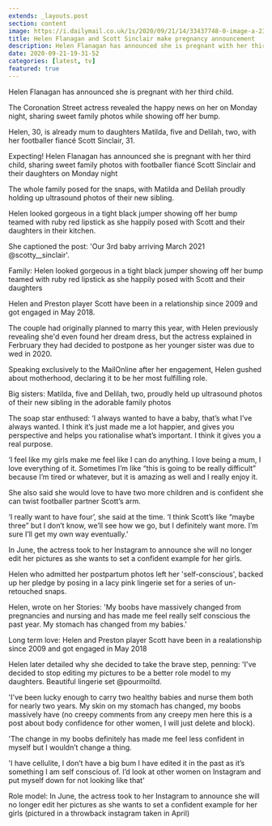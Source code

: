 ```yaml
---
extends: _layouts.post
section: content
image: https://i.dailymail.co.uk/1s/2020/09/21/14/33437748-0-image-a-23_1600694588121.jpg 
title: Helen Flanagan and Scott Sinclair make pregnancy announcement 
description: Helen Flanagan has announced she is pregnant with her third child. 
date: 2020-09-21-19-31-52 
categories: [latest, tv] 
featured: true 
--- 
```

Helen Flanagan has announced she is pregnant with her third child.

The Coronation Street actress revealed the happy news on her on Monday night, sharing sweet family photos while showing off her bump.

Helen, 30, is already mum to daughters Matilda, five and Delilah, two, with her footballer fiancé Scott Sinclair, 31.

Expecting! Helen Flanagan has announced she is pregnant with her third child, sharing sweet family photos with footballer fiancé Scott Sinclair and their daughters on Monday night

The whole family posed for the snaps, with Matilda and Delilah proudly holding up ultrasound photos of their new sibling. 

Helen looked gorgeous in a tight black jumper showing off her bump teamed with ruby red lipstick as she happily posed with Scott and their daughters in their kitchen. 

She captioned the post: 'Our 3rd baby arriving March 2021 @scotty__sinclair'.  

Family: Helen looked gorgeous in a tight black jumper showing off her bump teamed with ruby red lipstick as she happily posed with Scott and their daughters

Helen and Preston player Scott have been in a relationship since 2009 and got engaged in May 2018.

The couple had originally planned to marry this year, with Helen previously revealing she'd even found her dream dress, but the actress explained in Ferbruary they had decided to postpone as her younger sister was due to wed in 2020. 

Speaking exclusively to the MailOnline after her engagement, Helen gushed about motherhood, declaring it to be her most fulfilling role. 

Big sisters: Matilda, five and Delilah, two, proudly held up ultrasound photos of their new sibling in the adorable family photos

The soap star enthused: ‘I always wanted to have a baby, that’s what I’ve always wanted. I think it’s just made me a lot happier, and gives you perspective and helps you rationalise what’s important. I think it gives you a real purpose.

‘I feel like my girls make me feel like I can do anything. I love being a mum, I love everything of it. Sometimes I’m like “this is going to be really difficult” because I’m tired or whatever, but it is amazing as well and I really enjoy it. 

She also said she would love to have two more children and is confident she can twist footballer partner Scott’s arm.

‘I really want to have four’, she said at the time. ‘I think Scott’s like “maybe three” but I don’t know, we’ll see how we go, but I definitely want more. I’m sure I’ll get my own way eventually.’ 

In June, the actress took to her Instagram to announce she will no longer edit her pictures as she wants to set a confident example for her girls.

Helen who admitted her postpartum photos left her 'self-conscious', backed up her pledge by posing in a lacy pink lingerie set for a series of un-retouched snaps. 

Helen, wrote on her Stories: 'My boobs have massively changed from pregnancies and nursing and has made me feel really self conscious the past year. My stomach has changed from my babies.' 

Long term love: Helen and Preston player Scott have been in a realationship since 2009 and got engaged in May 2018

Helen later detailed why she decided to take the brave step, penning: 'I've decided to stop editing my pictures to be a better role model to my daughters. Beautiful lingerie set @pourmoiltd.

'I've been lucky enough to carry two healthy babies and nurse them both for nearly two years. My skin on my stomach has changed, my boobs massively have (no creepy comments from any creepy men here this is a post about body confidence for other women, I will just delete and block). 

'The change in my boobs definitely has made me feel less confident in myself but I wouldn’t change a thing.

'I have cellulite, I don’t have a big bum I have edited it in the past as it’s something I am self conscious of. I’d look at other women on Instagram and put myself down for not looking like that' 

Role model: In June, the actress took to her Instagram to announce she will no longer edit her pictures as she wants to set a confident example for her girls (pictured in a throwback instagram taken in April)


